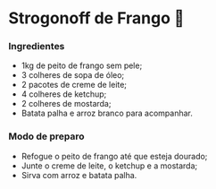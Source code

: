 # Strogonoff de Frango &#128020;

### Ingredientes

- 1kg de peito de frango sem pele;
- 3 colheres de sopa de óleo;
- 2 pacotes de creme de leite;
- 4 colheres de ketchup;
- 2 colheres de mostarda;
- Batata palha e arroz branco para acompanhar.

### Modo de preparo

- Refogue o peito de frango até que esteja dourado;
- Junte o creme de leite, o ketchup e a mostarda;
- Sirva com arroz e batata palha.